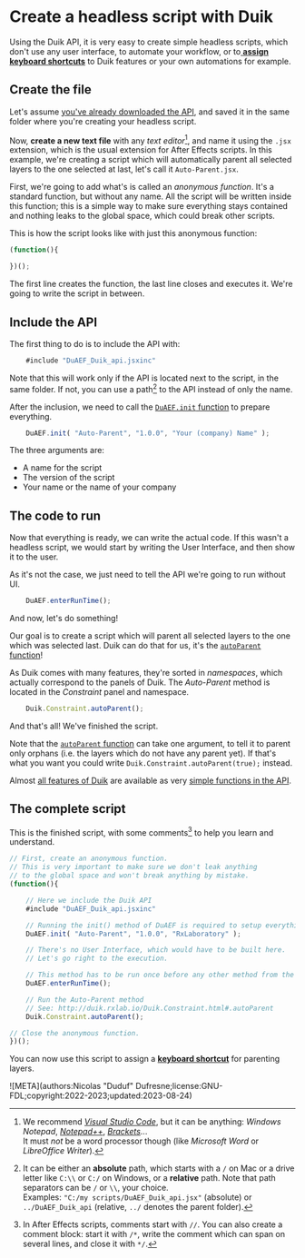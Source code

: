 # Create a headless script with Duik

Using the Duik API, it is very easy to create simple headless scripts, which don't use any user interface, to automate your workflow, or to[ **assign keyboard shortcuts**](shortcuts.md) to Duik features or your own automations for example.

## Create the file

Let's assume [you've already downloaded the API](getting-started.md), and saved it in the same folder where you're creating your headless script.

Now, **create a new text file** with any *text editor*[^1], and name it using the `.jsx` extension, which is the usual extension for After Effects scripts. In this example, we're creating a script which will automatically parent all selected layers to the one selected at last, let's call it `Auto-Parent.jsx`.

First, we're going to add what's is called an *anonymous function*. It's a standard function, but without any name. All the script will be written inside this function; this is a simple way to make sure everything stays contained and nothing leaks to the global space, which could break other scripts.

This is how the script looks like with just this anonymous function:

```js
(function(){

})();
```

The first line creates the function, the last line closes and executes it. We're going to write the script in between.

## Include the API

The first thing to do is to include the API with:

```js
    #include "DuAEF_Duik_api.jsxinc"
```

Note that this will work only if the API is located next to the script, in the same folder. If not, you can use a path[^2] to the API instead of only the name.

After the inclusion, we need to call the [`DuAEF.init` function](http://duik.rxlab.io/DuAEF.html#.init) to prepare everything.

```js
    DuAEF.init( "Auto-Parent", "1.0.0", "Your (company) Name" );
```

The three arguments are:

- A name for the script
- The version of the script
- Your name or the name of your company

## The code to run

Now that everything is ready, we can write the actual code. If this wasn't a headless script, we would start by writing the User Interface, and then show it to the user.

As it's not the case, we just need to tell the API we're going to run without UI.

```js
    DuAEF.enterRunTime();
```

And now, let's do something!

Our goal is to create a script which will parent all selected layers to the one which was selected last. Duik can do that for us, it's the [`autoParent` function](http://duik.rxlab.io/Duik.Constraint.html#.autoParent)!

As Duik comes with many features, they're sorted in *namespaces*, which actually correspond to the panels of Duik. The *Auto-Parent* method is located in the *Constraint* panel and namespace.

```js
    Duik.Constraint.autoParent();
```

And that's all! We've finished the script.

Note that the [`autoParent` function](http://duik.rxlab.io/Duik.Constraint.html#.autoParent) can take one argument, to tell it to parent only orphans (i.e. the layers which do not have any parent yet). If that's what you want you could write `Duik.Constraint.autoParent(true);` instead.

Almost [all features of Duik](duik-features.md) are available as very [simple functions in the API](duik-features.md).

## The complete script

This is the finished script, with some comments[^3] to help you learn and understand.

```js
// First, create an anonymous function.
// This is very important to make sure we don't leak anything
// to the global space and won't break anything by mistake.
(function(){

    // Here we include the Duik API
    #include "DuAEF_Duik_api.jsxinc"

    // Running the init() method of DuAEF is required to setup everything properly.
    DuAEF.init( "Auto-Parent", "1.0.0", "RxLaboratory" );

    // There's no User Interface, which would have to be built here.
    // Let's go right to the execution.

    // This method has to be run once before any other method from the API.
    DuAEF.enterRunTime();

    // Run the Auto-Parent method
    // See: http://duik.rxlab.io/Duik.Constraint.html#.autoParent
    Duik.Constraint.autoParent();

// Close the anonymous function.
})();
```

You can now use this script to assign a **[keyboard shortcut](shortcuts.md)** for parenting layers.

[^1]:
    We recommend [*Visual Studio Code*](https://code.visualstudio.com/), but it can be anything: *Windows Notepad*, [*Notepad++*](https://notepad-plus-plus.org/), [*Brackets*](https://brackets.io/)...  
    It must *not* be a word processor though (like *Microsoft Word* or *LibreOffice Writer*).

[^2]:
    It can be either an **absolute** path, which starts with a `/` on Mac or a drive letter like `C:\\` or `C:/` on Windows, or a **relative** path. Note that path separators can be `/` or `\\`, your choice.  
    Examples: `"C:/my scripts/DuAEF_Duik_api.jsx"` (absolute) or `../DuAEF_Duik_api` (relative, `../` denotes the parent folder).

[^3]:
    In After Effects scripts, comments start with `//`. You can also create a comment block: start it with `/*`, write the comment which can span on several lines, and close it with `*/`.

![META](authors:Nicolas "Duduf" Dufresne;license:GNU-FDL;copyright:2022-2023;updated:2023-08-24)
